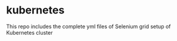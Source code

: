 # kubernetes
This repo includes the complete yml files of Selenium grid setup of Kubernetes cluster

